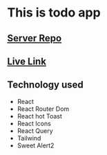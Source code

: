 #  This is todo app  


## [Server Repo](https://github.com/Kader-Goni/Things-todo-app-backend)


## [Live Link]()


##  Technology used 

* React
* React Router Dom
* React hot Toast
* React Icons
* React Query
* Tailwind 
* Sweet Alert2


